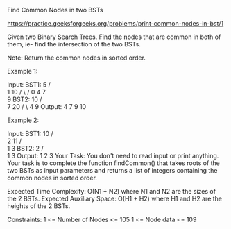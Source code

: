 Find Common Nodes in two BSTs


https://practice.geeksforgeeks.org/problems/print-common-nodes-in-bst/1


Given two Binary Search Trees. Find the nodes that are common in both of them, ie- find the intersection of the two BSTs.

Note: Return the common nodes in sorted order.

Example 1:

Input:
BST1:
                  5
               /     \
             1        10
           /   \      /
          0     4    7
                      \
                       9
BST2:
                10 
              /    \
             7     20
           /   \ 
          4     9
Output: 4 7 9 10

Example 2:

Input:
BST1:
     10
    /  \
   2   11
  /  \
 1   3
BST2:
       2
     /  \
    1    3
Output: 1 2 3
Your Task:
You don't need to read input or print anything. Your task is to complete the function findCommon() that takes roots of the two BSTs as input parameters and returns a list of integers containing the common nodes in sorted order. 

Expected Time Complexity: O(N1 + N2) where N1 and N2 are the sizes of the 2 BSTs.
Expected Auxiliary Space: O(H1 + H2) where H1 and H2 are the heights of the 2 BSTs.

Constraints:
1 <= Number of Nodes <= 105
1 <= Node data <= 109
